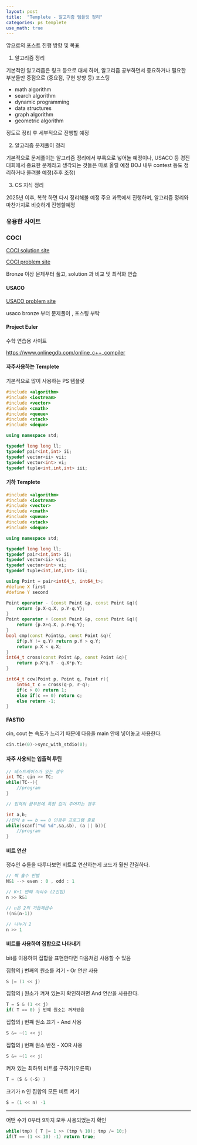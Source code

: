 ```yaml
---
layout: post
title:  "Templete - 알고리즘 템플릿 정리"
categories: ps templete
use_math: true
---
```


앞으로의 포스트 진행 방향 및 목표

1. 알고리즘 정리

기본적인 알고리즘은 링크 등으로 대체 하며, 알고리즘 공부하면서 중요하거나 필요한 부분들만 중점으로 (중요점, 구현 방향 등) 포스팅
- math algorithm
- search algorithm
- dynamic programming
- data structures
- graph algorithm
- geometric algorithm

정도로 정리 후 세부적으로 진행할 예정

2. 알고리즘 문제풀이 정리

기본적으로 문제풀이는 알고리즘 정리에서 부록으로 넣어놀 예정이나, USACO 등 경진대회에서 중요한 문제라고 생각되는 것들은 따로 올릴 예정
BOJ 내부 contest 등도 정리하거나 올려볼 예정(추후 조정)

3. CS 지식 정리

2025년 이후, 복학 하면 다시 정리해볼 예정
주요 과목에서 진행하며, 알고리즘 정리와 마찬가지로 비슷하게 진행할예정

### 유용한 사이트

### COCI
[COCI solution site](https://hsin.hr/coci/)

[COCI problem site](https://www.acmicpc.net/category/17)

Bronze 이상 문제푸터 풀고, solution 과 비교 및 최적화 연습

#### USACO
[USACO problem site](https://www.acmicpc.net/category/106)

usaco bronze 부터 문제풀이 , 포스팅 부탁

#### Project Euler

수학 연습용 사이트

[https://www.onlinegdb.com/online_c++_compiler   ](https://www.onlinegdb.com/online_c++_compiler)




#### 자주사용하는 Templete
기본적으로 많이 사용하는 PS 템플릿 

~~~cpp
#include <algorithm>
#include <iostream>
#include <vector>
#include <cmath>
#include <queue>
#include <stack>
#include <deque>

using namespace std;

typedef long long ll;
typedef pair<int,int> ii;
typedef vector<ii> vii;
typedef vector<int> vi;
typedef tuple<int,int,int> iii;
~~~

#### 기하 Templete
~~~cpp
#include <algorithm>
#include <iostream>
#include <vector>
#include <cmath>
#include <queue>
#include <stack>
#include <deque>

using namespace std;

typedef long long ll;
typedef pair<int,int> ii;
typedef vector<ii> vii;
typedef vector<int> vi;
typedef tuple<int,int,int> iii;

using Point = pair<int64_t, int64_t>;
#define X first
#define Y second

Point operator - (const Point &p, const Point &q){
    return {p.X-q.X, p.Y-q.Y};
}
Point operator + (const Point &p, const Point &q){
    return {p.X+q.X, p.Y+q.Y};
}
bool cmp(const Point&p, const Point &q){
    if(p.Y != q.Y) return p.Y > q.Y;
    return p.X < q.X;
}
int64_t cross(const Point &p, const Point &q){
    return p.X*q.Y - q.X*p.Y;
}

int64_t ccw(Point p, Point q, Point r){
    int64_t c = cross(q-p, r-q);
    if(c > 0) return 1;
    else if(c == 0) return c;
    else return -1;
}
~~~

#### FASTIO
cin, cout 는 속도가 느리기 때문에 다음을 main 안에 넣어놓고 사용한다.

```cpp
cin.tie(0)->sync_with_stdio(0);
```


#### 자주 사용되는 입출력 루틴

~~~cpp
// 테스트케이스가 있는 경우
int TC; cin >> TC;
while(TC--){
    //program
}

// 입력의 끝부분에 특정 값이 주어지는 경우

int a,b;
//만약 a == b == 0 인경우 프로그램 종료
while(scanf("%d %d",&a,&b), (a || b)){
    //program
}
~~~


#### 비트 연산
정수인 수들을 다루다보면 비트로 연산하는게 코드가 훨씬 간결하다.

```cpp
// 짝 홀수 판별
N&1 --> even : 0 , odd : 1

// K+1 번째 자리수 (2진법)
n >> k&1

// n은 2의 거듭제곱수
!(n&(n-1)) 

// 나누기 2
n >> 1
```

#### 비트를 사용하여 집합으로 나타내기
bit를 이용하여 집합을 표현한다면 다음처럼 사용할 수 있음

집합의 j 번째의 원소를 켜기 - Or 연산 사용

```cpp
S |= (1 << j) 
```

집합의 j 원소가 켜져 있는지 확인하려면 And 연산을 사용한다.

```cpp
T = S & (1 << j)
if( T == 0) j 번쨰 원소는 꺼져있음
```

집합의 j 번쨰 원소 끄기 - And 사용

```cpp
S &= ~(1 << j)
```

집합의 j 번쨰 원소 반전 - XOR 사용

```cpp
S &= ~(1 << j)
```

켜져 있는 최하위 비트를 구하기(오른쪽)

```cpp
T = (S & (-S) )

```

크기가 n 인 집합의 모든 비트 켜기

```cpp
S = (1 << n) -1
```

---

어떤 수가 0부터 9까지 모두 사용되었는지 확인

```cpp
while(tmp) { T |= 1 >> (tmp % 10); tmp /= 10;}
if(T == (1 << 10) -1) return true;
```